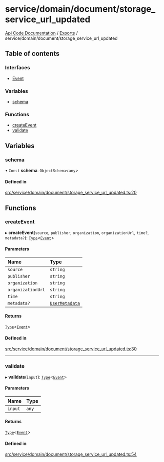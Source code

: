 # service/domain/document/storage\_service\_url\_updated
 
[Api Code Documentation](../README.md) / [Exports](../modules.md) / service/domain/document/storage\_service\_url\_updated

## Table of contents

### Interfaces

- [Event](../interfaces/service_domain_document_storage_service_url_updated.Event.md)

### Variables

- [schema](service_domain_document_storage_service_url_updated.md#schema)

### Functions

- [createEvent](service_domain_document_storage_service_url_updated.md#createevent)
- [validate](service_domain_document_storage_service_url_updated.md#validate)

## Variables

### schema

• `Const` **schema**: `ObjectSchema`\<`any`\>

#### Defined in

[src/service/domain/document/storage_service_url_updated.ts:20](https://github.com/openkfw/TruBudget/blob/d2b440c/api/src/service/domain/document/storage_service_url_updated.ts#L20)

## Functions

### createEvent

▸ **createEvent**(`source`, `publisher`, `organization`, `organizationUrl`, `time?`, `metadata?`): [`Type`](result.md#type)\<[`Event`](../interfaces/service_domain_document_storage_service_url_updated.Event.md)\>

#### Parameters

| Name | Type |
| :------ | :------ |
| `source` | `string` |
| `publisher` | `string` |
| `organization` | `string` |
| `organizationUrl` | `string` |
| `time` | `string` |
| `metadata?` | [`UserMetadata`](service_domain_metadata.md#usermetadata) |

#### Returns

[`Type`](result.md#type)\<[`Event`](../interfaces/service_domain_document_storage_service_url_updated.Event.md)\>

#### Defined in

[src/service/domain/document/storage_service_url_updated.ts:30](https://github.com/openkfw/TruBudget/blob/d2b440c/api/src/service/domain/document/storage_service_url_updated.ts#L30)

___

### validate

▸ **validate**(`input`): [`Type`](result.md#type)\<[`Event`](../interfaces/service_domain_document_storage_service_url_updated.Event.md)\>

#### Parameters

| Name | Type |
| :------ | :------ |
| `input` | `any` |

#### Returns

[`Type`](result.md#type)\<[`Event`](../interfaces/service_domain_document_storage_service_url_updated.Event.md)\>

#### Defined in

[src/service/domain/document/storage_service_url_updated.ts:54](https://github.com/openkfw/TruBudget/blob/d2b440c/api/src/service/domain/document/storage_service_url_updated.ts#L54)
